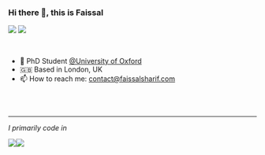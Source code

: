 ### Hi there 👋, this is Faissal

[<img src="https://img.shields.io/badge/linkedin-%230077B5.svg?&style=for-the-badge&logo=linkedin&logoColor=white" />](https://www.linkedin.com/in/faissalsharif/)
[<img src="https://img.shields.io/badge/Twitter-1DA1F2?style=for-the-badge&logo=twitter&logoColor=white" />](https://twitter.com/faissalsharif)

<br>

- 🧠 PhD Student [@University of Oxford](https://www.mrcbndu.ox.ac.uk/people/faissal-sharif)
- 🇬🇧  Based in London, UK 
- 📫 How to reach me: contact@faissalsharif.com


<br><br>


---


*I primarily code in*

<img src="https://img.shields.io/badge/Python-FFD43B?style=for-the-badge&logo=python&logoColor=blue" /><img src="https://img.shields.io/badge/JavaScript-323330?style=for-the-badge&logo=javascript&logoColor=F7DF1E" />
